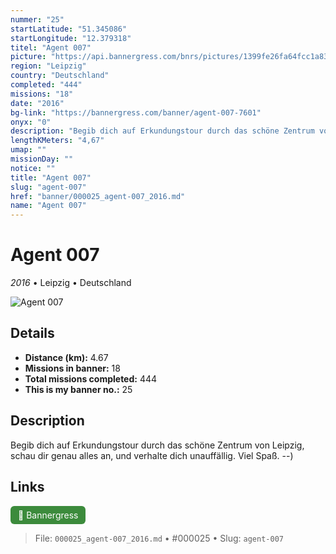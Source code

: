 ```yaml
---
nummer: "25"
startLatitude: "51.345086"
startLongitude: "12.379318"
titel: "Agent 007"
picture: "https://api.bannergress.com/bnrs/pictures/1399fe26fa64fcc1a83745f2ba21b35e"
region: "Leipzig"
country: "Deutschland"
completed: "444"
missions: "18"
date: "2016"
bg-link: "https://bannergress.com/banner/agent-007-7601"
onyx: "0"
description: "Begib dich auf Erkundungstour durch das schöne Zentrum von Leipzig, schau dir genau alles an, und verhalte dich unauffällig. Viel Spaß. --)"
lengthKMeters: "4,67"
umap: ""
missionDay: ""
notice: ""
title: "Agent 007"
slug: "agent-007"
href: "banner/000025_agent-007_2016.md"
name: "Agent 007"
---
```

# Agent 007

*2016* • Leipzig • Deutschland

![Agent 007](https://api.bannergress.com/bnrs/pictures/1399fe26fa64fcc1a83745f2ba21b35e)



## Details
- **Distance (km):** 4.67
- **Missions in banner:** 18
- **Total missions completed:** 444
- **This is my banner no.:** 25



## Description
Begib dich auf Erkundungstour durch das schöne Zentrum von Leipzig, schau dir genau alles an, und verhalte dich unauffällig. Viel Spaß. --)



## Links
<a href="https://bannergress.com/banner/agent-007-7601" target="_blank" style="display:inline-block;margin-right:8px;padding:6px 12px;background:#3c8b3c;color:#fff;text-decoration:none;border-radius:6px;">🔗 Bannergress</a>



> File: `000025_agent-007_2016.md`
> • #000025
> • Slug: `agent-007`
